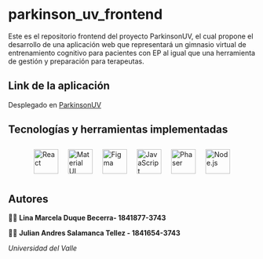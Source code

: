 # parkinson_uv_frontend
Este es el repositorio frontend del proyecto ParkinsonUV, el cual propone el desarrollo de una aplicación web que representará un gimnasio virtual de entrenamiento cognitivo para pacientes con EP al igual que una herramienta de gestión y preparación para terapeutas. 

## Link de la aplicación
Desplegado en [ParkinsonUV](https://www.parkinson-uv.me)

## Tecnologías y herramientas implementadas
<div style="display: flex; justify-content: center;">
  <div style="display: flex;">
    <img src="https://profilinator.rishav.dev/skills-assets/react-original-wordmark.svg" alt="React" height="50" style="margin: 10px;">
    <img src="https://profilinator.rishav.dev/skills-assets/mui.png" alt="Material UI" height="50" style="margin: 10px;">
    <img src="https://profilinator.rishav.dev/skills-assets/figma-icon.svg" alt="Figma" height="50" style="margin: 10px;">
    <img src="https://profilinator.rishav.dev/skills-assets/javascript-original.svg" alt="JavaScript" height="50" style="margin: 10px;">
    <img src="https://seeklogo.com/images/P/phaser-logo-A0D92EF86C-seeklogo.com.png" alt="Phaser" height="50" style="margin: 10px;">
    <img src="https://profilinator.rishav.dev/skills-assets/nodejs-original-wordmark.svg" alt="Node.js" height="50" style="margin: 10px;">
  </div>
</div>


## Autores
👩‍💻  **Lina Marcela Duque Becerra- 1841877-3743**

👨‍💻  **Julian Andres Salamanca Tellez - 1841654-3743**

_Universidad del Valle_
